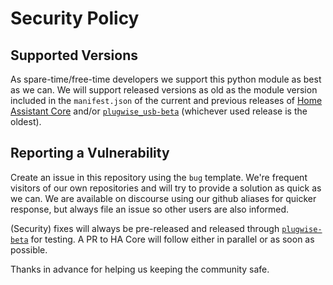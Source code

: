 # Security Policy

## Supported Versions

As spare-time/free-time developers we support this python module as best
as we can. We will support released versions as old as the module version
included in the `manifest.json` of the current and previous releases of
[Home Assistant Core](https://github.com/home-assistant/core) and/or
[`plugwise_usb-beta`](https://github.com/plugwise/plugwise_usb-beta)
(whichever used release is the oldest).

## Reporting a Vulnerability

Create an issue in this repository using the `bug` template. We're
frequent visitors of our own repositories and will try to provide a
solution as quick as we can. We are available on discourse using our
github aliases for quicker response, but always file an issue so other
users are also informed.

(Security) fixes will always be pre-released and released through
[`plugwise-beta`](https://github.com/plugwise/plugwise_usb-beta) for
testing. A PR to HA Core will follow either in parallel or as soon as
possible.

Thanks in advance for helping us keeping the community safe.
